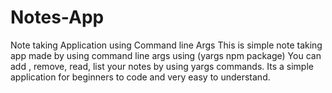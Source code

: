 # Notes-App
Note taking Application using Command line Args
This is simple note taking app made by using command line args using (yargs npm package)
You can add , remove, read, list your notes by using yargs commands. 
Its a simple application for beginners to code and very easy to understand.

